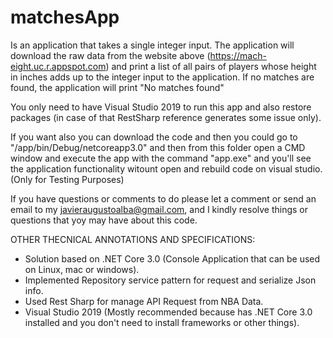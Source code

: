 # matchesApp
Is an application that takes a single integer input. The application will download the raw data from the website above (https://mach-eight.uc.r.appspot.com) and print a list of all pairs of players whose height in inches adds up to the integer input to the application. If no matches are found, the application will print "No matches found"

You only need to have Visual Studio 2019 to run this app and also restore packages (in case of that RestSharp reference generates some issue only).

If you want also you can download the code and then you could go to "/app/bin/Debug/netcoreapp3.0" and then from this folder open a CMD window and execute the app with the command "app.exe" and you'll see the application functionality witount open and rebuild code on visual studio. (Only for Testing Purposes) 

If you have questions or comments to do please let a comment or send an email to my javieraugustoalba@gmail.com, and I kindly resolve things or questions that yoy may have about this code.

OTHER THECNICAL ANNOTATIONS AND SPECIFICATIONS:

- Solution based on .NET Core 3.0 (Console Application that can be used on Linux, mac or windows).
- Implemented Repository service pattern for request and serialize Json info.
- Used Rest Sharp for manage API Request from NBA Data.
- Visual Studio 2019 (Mostly recommended because has .NET Core 3.0 installed and you don't need to install frameworks or other things).
